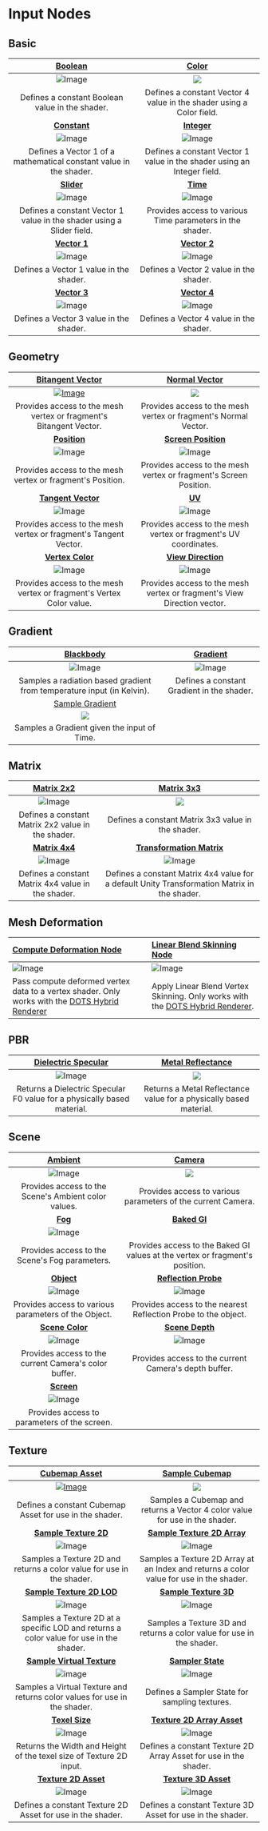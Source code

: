 # Input Nodes

## Basic

|[Boolean](Boolean-Node.md)|[Color](Color-Node.md)|
|:--------:|:------:|
|![Image](images/BooleanNodeThumb.png)|![](images/ColorNodeThumb.png)|
| Defines a constant Boolean value in the shader. | Defines a constant Vector 4 value in the shader using a Color field. |
|[**Constant**](Constant-Node.md)|[**Integer**](Integer-Node.md)|
|![Image](images/ConstantNodeThumb.png)|![Image](images/IntegerNodeThumb.png)|
|Defines a Vector 1 of a mathematical constant value in the shader.|Defines a constant Vector 1 value in the shader using an Integer field.|
|[**Slider**](Slider-Node.md)|[**Time**](Time-Node.md)|
|![Image](images/SliderNodeThumb.png)|![Image](images/TimeNodeThumb.png)|
|Defines a constant Vector 1 value in the shader using a Slider field.|Provides access to various Time parameters in the shader.|
|[**Vector 1**](Vector-1-Node.md)|[**Vector 2**](Vector-2-Node.md)|
|![Image](images/Vector1NodeThumb.png)|![Image](images/Vector2NodeThumb.png)|
|Defines a Vector 1 value in the shader.|Defines a Vector 2 value in the shader.|
|[**Vector 3**](Vector-3-Node.md)|[**Vector 4**](Vector-4-Node.md)|
|![Image](images/Vector3NodeThumb.png)|![Image](images/Vector4NodeThumb.png)|
|Defines a Vector 3 value in the shader.|Defines a Vector 4 value in the shader.|

## Geometry

|[Bitangent Vector](Bitangent-Vector-Node.md)|[Normal Vector](Normal-Vector-Node.md)|
|:--------:|:------:|
|[![Image](images/BitangentVectorNodeThumb.png)](Combine-Node)|![](images/NormalVectorNodeThumb.png)|
| Provides access to the mesh vertex or fragment's Bitangent Vector. | Provides access to the mesh vertex or fragment's Normal Vector. |
|[**Position**](Position-Node.md)|[**Screen Position**](Screen-Position-Node.md)|
|![Image](images/PositionNodeThumb.png)|![Image](images/ScreenPositionNodeThumb.png)|
|Provides access to the mesh vertex or fragment's Position.|Provides access to the mesh vertex or fragment's Screen Position.|
|[**Tangent Vector**](Tangent-Vector-Node.md)|[**UV**](UV-Node.md)|
|![Image](images/TangentVectorNodeThumb.png)|![Image](images/UVNodeThumb.png)|
|Provides access to the mesh vertex or fragment's Tangent Vector.|Provides access to the mesh vertex or fragment's UV coordinates.|
|[**Vertex Color**](Vertex-Color-Node.md)|[**View Direction**](View-Direction-Node.md)|
|![Image](images/VertexColorNodeThumb.png)|![Image](images/ViewDirectionNodeThumb.png)|
|Provides access to the mesh vertex or fragment's Vertex Color value.|Provides access to the mesh vertex or fragment's View Direction vector.|

## Gradient

|[Blackbody](Blackbody-Node.md)|[Gradient](Gradient-Node.md)|
|:--------:|:------:|
|![Image](images/BlackbodyNodeThumb.png)|![Image](images/GradientNodeThumb.png)|
| Samples a radiation based gradient from temperature input (in Kelvin).  | Defines a constant Gradient in the shader. |
|[Sample Gradient](Sample-Gradient-Node.md)|
|![](images/SampleGradientNodeThumb.png)|
| Samples a Gradient given the input of Time. |

## Matrix

|[Matrix 2x2](Matrix-2x2-Node.md)|[Matrix 3x3](Matrix-3x3-Node.md)|
|:--------:|:------:|
|![Image](images/Matrix2x2NodeThumb.png)|![](images/Matrix3x3NodeThumb.png)|
| Defines a constant Matrix 2x2 value in the shader. | Defines a constant Matrix 3x3 value in the shader. |
|[**Matrix 4x4**](Matrix-4x4-Node.md)|[**Transformation Matrix**](Transformation-Matrix-Node.md)|
|![Image](images/Matrix4x4NodeThumb.png)|![Image](images/TransformationMatrixNodeThumb.png)|
|Defines a constant Matrix 4x4 value in the shader.|Defines a constant Matrix 4x4 value for a default Unity Transformation Matrix in the shader.|

## Mesh Deformation
| [Compute Deformation Node](Compute-Deformation-Node) | [Linear Blend Skinning Node](Linear-Blend-Skinning-Node) |
|:-------------|:------|
|![Image](images/ComputeDeformationNodeThumb.png)|![Image](images/LinearBlendSkinningNodeThumb.png)|
|Pass compute deformed vertex data to a vertex shader. Only works with the [DOTS Hybrid Renderer](https://docs.unity3d.com/Packages/com.unity.rendering.hybrid@latest/) | Apply Linear Blend Vertex Skinning. Only works with the [DOTS Hybrid Renderer](https://docs.unity3d.com/Packages/com.unity.rendering.hybrid@latest/).|

## PBR

|    [**Dielectric Specular**](Dielectric-Specular-Node.md)    |      [**Metal Reflectance**](Metal-Reflectance-Node.md)      |
| :----------------------------------------------------------: | :----------------------------------------------------------: |
|       ![Image](images/DielectricSpecularNodeThumb.png)       |          ![](images/MetalReflectanceNodeThumb.png)           |
| Returns a Dielectric Specular F0 value for a physically based material. | Returns a Metal Reflectance value for a physically based material. |


## Scene

|[Ambient](Ambient-Node.md)|[Camera](Camera-Node.md)|
|:--------:|:------:|
|![Image](images/AmbientNodeThumb.png)|![](images/CameraNodeThumb.png)|
| Provides access to the Scene's Ambient color values. | Provides access to various parameters of the current Camera. |
|[**Fog**](Fog-Node.md)|[**Baked GI**](Baked-GI-Node.md)|
|![Image](images/FogNodeThumb.png)||
|Provides access to the Scene's Fog parameters.|Provides access to the Baked GI values at the vertex or fragment's position.|
|[**Object**](Object-Node.md)|[**Reflection Probe**](Reflection-Probe-Node.md)|
|![Image](images/ObjectNodeThumb.png)|![Image](images/ReflectionProbeNodeThumb.png)|
|Provides access to various parameters of the Object.|Provides access to the nearest Reflection Probe to the object.|
|[**Scene Color**](Scene-Color-Node.md)|[**Scene Depth**](Scene-Depth-Node.md)|
|![Image](images/SceneColorNodeThumb.png)|![Image](images/SceneDepthNodeThumb.png)|
|Provides access to the current Camera's color buffer.|Provides access to the current Camera's depth buffer.|
|[**Screen**](Screen-Node.md)||
|![Image](images/ScreenNodeThumb.png)||
|Provides access to parameters of the screen.||

## Texture

|[Cubemap Asset](Cubemap-Asset-Node.md)|[Sample Cubemap](Sample-Cubemap-Node.md)|
|:--------:|:------:|
|[![Image](images/CubemapAssetNodeThumb.png)](Combine-Node)|![](images/SampleCubemapNodeThumb.png)|
| Defines a constant Cubemap Asset for use in the shader. | Samples a Cubemap and returns a Vector 4 color value for use in the shader. |
|[**Sample Texture 2D**](Sample-Texture-2D-Node.md)|[**Sample Texture 2D Array**](Sample-Texture-2D-Array-Node.md)|
|![Image](images/SampleTexture2DNodeThumb.png)|![Image](images/SampleTexture2DArrayNodeThumb.png)|
|Samples a Texture 2D and returns a color value for use in the shader.|Samples a Texture 2D Array at an Index and returns a color value for use in the shader.|
|[**Sample Texture 2D LOD**](Sample-Texture-2D-LOD-Node.md)|[**Sample Texture 3D**](Sample-Texture-3D-Node.md)|
|![Image](images/SampleTexture2DLODNodeThumb.png)|![Image](images/SampleTexture3DNodeThumb.png)|
|Samples a Texture 2D at a specific LOD and returns a color value for use in the shader.|Samples a Texture 3D and returns a color value for use in the shader.|
| [**Sample Virtual Texture**](Sample-Virtual-Texture-Node.md) | [**Sampler State**](Sampler-State-Node.md) |
| ![image](images/SampleVirtualTextureNodeThumb.png) | ![Image](images/SamplerStateNodeThumb.png) |
| Samples a Virtual Texture and returns color values for use in the shader. | Defines a Sampler State for sampling textures.|
|[**Texel Size**](Texel-Size-Node.md)| [**Texture 2D Array Asset**](Texture-2D-Array-Asset-Node.md)|
|![Image](images/TexelSizeNodeThumb.png)| ![Image](images/Texture2DArrayAssetNodeThumb.png)|
|Returns the Width and Height of the texel size of Texture 2D input.| Defines a constant Texture 2D Array Asset for use in the shader.|
|[**Texture 2D Asset**](Texture-2D-Asset-Node.md)|[**Texture 3D Asset**](Texture-3D-Asset-Node.md)|
|![Image](images/Texture2DAssetNodeThumb.png)| ![Image](images/Texture3DAssetNodeThumb.png)|
|Defines a constant Texture 2D Asset for use in the shader.| Defines a constant Texture 3D Asset for use in the shader.|
